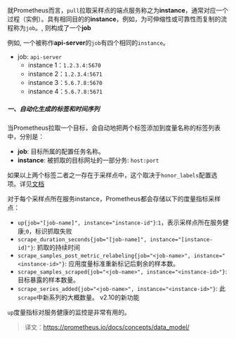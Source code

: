就Prometheus而言，`pull`拉取采样点的端点服务称之为**instance**，通常对应一个过程（实例）。具有相同目的的**instance**，例如，为可伸缩性或可靠性而复制的流程称为`job`。, 则构成了一个**job**

例如, 一个被称作**api-server**的`job`有四个相同的`instance`。
 - job: `api-server`
     - instance 1：`1.2.3.4:5670`
     - instance 2：`1.2.3.4:5671`
     - instance 3：`5.6.7.8:5670`
     - instance 4：`5.6.7.8:5671`

##### 一、自动化生成的标签和时间序列
当Prometheus拉取一个目标，会自动地把两个标签添加到度量名称的标签列表中，分别是：
  - **job**: 目标所属的配置任务名称。
  - **instance**: 被抓取的目标网址的一部分务: `host:port`

如果以上两个标签二者之一存在于采样点中，这个取决于`honor_labels`配置选项。详见[文档](https://prometheus.io/docs/operating/configuration/#%3Cscrape_config%3E)

对于每个采样点所在服务instance，Prometheus都会存储以下的度量指标采样点：
 - `up{job="[job-name]", instance="instance-id"}`:`1`，表示采样点所在服务健康;`0`，标识抓取失败
 - `scrape_duration_seconds{job="[job-name]", instance="[instance-id]"}`: 抓取的持续时间
 - `scrape_samples_post_metric_relabeling{job="<job-name>", instance="<instance-id>"}`: 应用度量标准重新标记后剩余的样本数。
 - `scrape_samples_scraped{job="<job-name>", instance="<instance-id>"}`: 目标暴露的样本数量。
 - `scrape_series_added{job="<job-name>", instance="<instance-id>"}`: 此`scrape`中新系列的大概数量。 v2.10的新功能

`up`度量指标对服务健康的监控是非常有用的。

> 译文：https://prometheus.io/docs/concepts/data_model/
